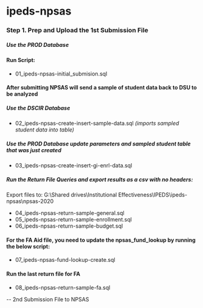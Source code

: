 # ipeds-npsas
### Step 1. Prep and Upload the 1st Submission File

##### Use the **PROD** Database
#### Run Script: 
* 01_ipeds-npsas-initial_submision.sql

#### After submitting NPSAS will send a sample of student data back to DSU to be analyzed
##### Use the **DSCIR** Database 
* 02_ipeds-npsas-create-insert-sample-data.sql *(imports sampled student data into table)*
##### Use the **PROD** Database update parameters and sampled student table that was just created
* 03_ipeds-npsas-create-insert-gi-enrl-data.sql
##### Run the Return File Queries and export results as a csv with **no headers**:
Export files to: G:\Shared drives\Institutional Effectiveness\IPEDS\ipeds-npsas\npsas-2020
* 04_ipeds-npsas-return-sample-general.sql
* 05_ipeds-npsas-return-sample-enrollment.sql
* 06_ipeds-npsas-return-sample-budget.sql
#### For the FA Aid file, you need to update the npsas_fund_lookup by running the below script:
* 07_ipeds-npsas-fund-lookup-create.sql
#### Run the last return file for FA
* 08_ipeds-npsas-return-sample-fa.sql
	

-- 2nd Submission File to NPSAS

